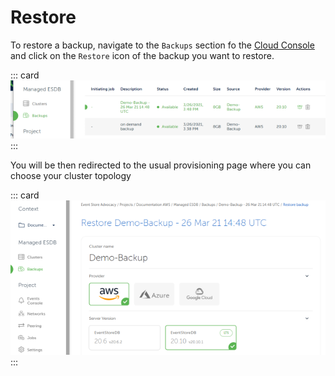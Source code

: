 # Restore

To restore a backup, navigate to the `Backups` section fo the [Cloud Console](https://console.eventstore.cloud/) and click on the `Restore` icon of the backup you want to restore.

::: card
![one off restore backup](./images/one_off_restore.png)
:::

You will be then redirected to the usual provisioning page where you can choose your cluster topology

::: card
![one off restore cluster backup](./images/one_off_restore_cluster.png)
:::